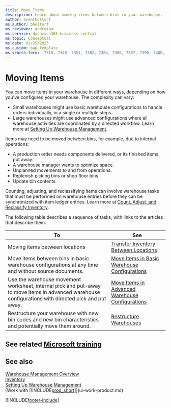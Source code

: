 ```yaml
---
title: Move Items
description: Learn about moving items between bins in your warehouse.
author: brentholtorf
ms.author: bholtorf
ms.reviewer: andreipa
ms.service: dynamics365-business-central
ms.topic: Conceptual
ms.date: 01/25/2023
ms.custom: bap-template
ms.search.form: '7315, 7349, 7351, 7382, 7384, 7386, 7387, 7399, 7400, 9314, 9330, 9345'
---
```

# <a name="moving-items" />Moving Items

You can move items in your warehouse in different ways, depending on how you've configured your warehouse. The complexity can vary:

* Small warehouses might use basic warehouse configurations to handle orders individually, in a single or multiple steps.
* Large warehouses might use advanced configurations where all warehouse activities are coordinated by a directed workflow. Learn more at [Setting Up Warehouse Management](warehouse-setup-warehouse.md).

Items may need to be moved between bins, for example, due to internal operations:

* A production order needs components delivered, or its finished items put away.
* A warehouse manager wants to optimize space.
* Unplanned movements to and from operations.
* Replenish picking bins or shop floor bins.
* Update bin contents.

Counting, adjusting, and reclassifying items can involve warehouse tasks that must be performed on warehouse entries before they can be synchronized with item ledger entries. Learn more at [Count, Adjust, and Reclassify Inventory](inventory-how-count-adjust-reclassify.md).  

 The following table describes a sequence of tasks, with links to the articles that describe them.

|**To**|**See**|  
|------------|-------------|  
|Moving items between locations|[Transfer Inventory Between Locations](inventory-how-transfer-between-locations.md)|
|Move items between bins in basic warehouse configurations at any time and without source documents.|[Move Items in Basic Warehouse Configurations](warehouse-how-to-move-items-ad-hoc-in-basic-warehousing.md)|
|Use the warehouse movement worksheet, internal pick and put-away to move items in advanced warehouse configurations with directed pick and put away.|[Move Items in Advanced Warehouse Configurations](warehouse-how-to-move-items-in-advanced-warehousing.md)|  
|Restructure your warehouse with new bin codes and new bin characteristics and potentially move them around.|[Restructure Warehouses](warehouse-how-to-restructure-warehouses.md)|  

## <a name="see-related-microsoft-trainingtrainingmodulesmanage-internal-warehouse-processes" />See related [Microsoft training](/training/modules/manage-internal-warehouse-processes/)

## <a name="see-also" />See also

[Warehouse Management Overview](design-details-warehouse-management.md)  
[Inventory](inventory-manage-inventory.md)  
[Setting Up Warehouse Management](warehouse-setup-warehouse.md)  
[Work with [!INCLUDE[prod_short](includes/prod_short.md)]](ui-work-product.md)


[!INCLUDE[footer-include](includes/footer-banner.md)]
